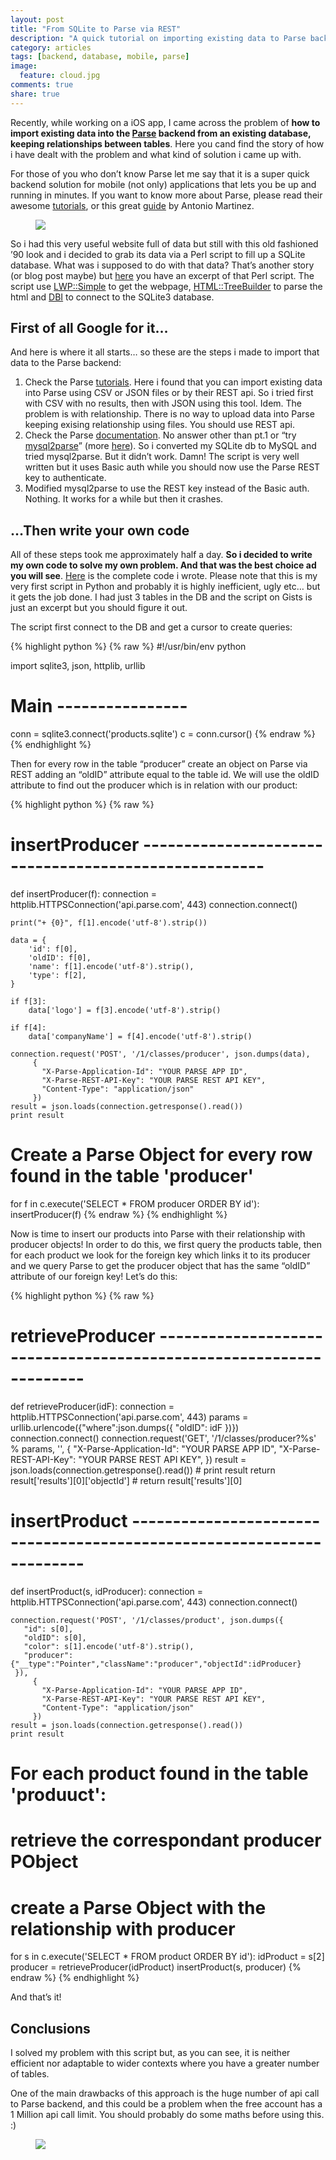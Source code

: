 ```yaml
---
layout: post
title: "From SQLite to Parse via REST"
description: "A quick tutorial on importing existing data to Parse backend via REST Api"
category: articles
tags: [backend, database, mobile, parse]
image:
  feature: cloud.jpg
comments: true
share: true
---
```


Recently, while working on a iOS app, I came across the problem of **how to import existing data into the [Parse](http://www.parse.com/) backend from an existing database, keeping relationships between tables**. Here you cand find the story of how i have dealt with the problem and what kind of solution i came up with.

For those of you who don’t know Parse let me say that it is a super quick backend solution for mobile (not only) applications that lets you be up and running in minutes. If you want to know more about Parse, please read their awesome [tutorials](https://parse.com/docs/index), or this great [guide](http://www.raywenderlich.com/19341/how-to-easily-create-a-web-backend-for-your-apps-with-parse) by Antonio Martinez.

<figure>
	<img src="{{ site.url }}/images/schermata-2013-11-07-alle-16-39-57.png">
</figure>

So i had this very useful website full of data but still with this old fashioned ’90 look and i decided to grab its data via a Perl script to fill up a SQLite database. What was i supposed to do with that data? That’s another story (or blog post maybe) but [here](https://gist.github.com/backslash451/7357077) you have an excerpt of that Perl script. The script use [LWP::Simple](http://search.cpan.org/~gaas/libwww-perl-6.05/lib/LWP/Simple.pm) to get the webpage, [HTML::TreeBuilder](http://search.cpan.org/~cjm/HTML-Tree-5.03/lib/HTML/TreeBuilder.pm) to parse the html and [DBI](http://search.cpan.org/~timb/DBI/DBI.pm) to connect to the SQLite3 database.

## First of all Google for it…

And here is where it all starts… so these are the steps i made to import that data to the Parse backend:

1. Check the Parse [tutorials](https://parse.com/docs/index). Here i found that you can import existing data into Parse using CSV or JSON files or by their REST api. So i tried first with CSV with no results, then with JSON using this tool. Idem. The problem is with relationship. There is no way to upload data into Parse keeping exising relationship using files. You should use REST api.
2. Check the Parse [documentation](https://parse.com/help). No answer other than pt.1 or “try [mysql2parse](https://github.com/gfosco/mysql2parse)” (more [here](https://parse.com/questions/import-mysql-via-csv-and-keeping-relationships)). So i converted my SQLite db to MySQL and tried mysql2parse. But it didn’t work. Damn! The script is very well written but it uses Basic auth while you should now use the Parse REST key to authenticate.
3. Modified mysql2parse to use the REST key instead of the Basic auth. Nothing. It works for a while but then it crashes.

## …Then write your own code

All of these steps took me approximately half a day. **So i decided to write my own code to solve my own problem. And that was the best choice ad you will see**. [Here](https://gist.github.com/backslash451/7333357) is the complete code i wrote. Please note that this is my very first script in Python and probably it is highly inefficient, ugly etc… but it gets the job done. I had just 3 tables in the DB and the script on Gists is just an excerpt but you should figure it out.

The script first connect to the DB and get a cursor to create queries:

{% highlight python %}
{% raw %}
#!/usr/bin/env python
 
import sqlite3, json, httplib, urllib
 
#  Main ----------------
conn = sqlite3.connect('products.sqlite')
c = conn.cursor()
{% endraw %}
{% endhighlight %}

Then for every row in the table “producer” create an object on Parse via REST adding an “oldID” attribute equal to the table id. We will use the oldID attribute to find out the producer which is in relation with our product:

{% highlight python %}
{% raw %}
# insertProducer -----------------------------------------------------
def insertProducer(f):
    connection = httplib.HTTPSConnection('api.parse.com', 443)
    connection.connect()
 
    print("+ {0}", f[1].encode('utf-8').strip())
 
    data = {
        'id': f[0],
        'oldID': f[0],         
		'name': f[1].encode('utf-8').strip(),
        'type': f[2],
    }
 
    if f[3]:
        data['logo'] = f[3].encode('utf-8').strip()
 
    if f[4]:
        data['companyName'] = f[4].encode('utf-8').strip()
 
    connection.request('POST', '/1/classes/producer', json.dumps(data),
         {
           "X-Parse-Application-Id": "YOUR PARSE APP ID",
           "X-Parse-REST-API-Key": "YOUR PARSE REST API KEY",
           "Content-Type": "application/json"
         })
    result = json.loads(connection.getresponse().read())
    print result
 
# Create a Parse Object for every row found in the table 'producer'
for f in c.execute('SELECT * FROM producer ORDER BY id'):
    insertProducer(f)
{% endraw %}
{% endhighlight %}

Now is time to insert our products into Parse with their relationship with producer objects! In order to do this, we first query the products table, then for each product we look for the foreign key which links it to its producer and we query Parse to get the producer object that has the same “oldID” attribute of our foreign key! Let’s do this:

{% highlight python %}
{% raw %}
# retrieveProducer -------------------------------------------------------------------
def retrieveProducer(idF):
    connection = httplib.HTTPSConnection('api.parse.com', 443)
    params = urllib.urlencode({"where":json.dumps({
           "oldID": idF
         })})
    connection.connect()
    connection.request('GET', '/1/classes/producer?%s' % params, '', {
           "X-Parse-Application-Id": "YOUR PARSE APP ID",
           "X-Parse-REST-API-Key": "YOUR PARSE REST API KEY",
         })
    result = json.loads(connection.getresponse().read())
    # print result
    return result['results'][0]['objectId']
    # return result['results'][0]
 
# insertProduct ----------------------------------------------------------------------
def insertProduct(s, idProducer):
    connection = httplib.HTTPSConnection('api.parse.com', 443)
    connection.connect()
 
    connection.request('POST', '/1/classes/product', json.dumps({
       "id": s[0],
       "oldID": s[0],
       "color": s[1].encode('utf-8').strip(),
       "producer": {"__type":"Pointer","className":"producer","objectId":idProducer}
     }),
         {
           "X-Parse-Application-Id": "YOUR PARSE APP ID",
           "X-Parse-REST-API-Key": "YOUR PARSE REST API KEY",
           "Content-Type": "application/json"
         })
    result = json.loads(connection.getresponse().read())
    print result
 
# For each product found in the table 'produuct':
#   retrieve the correspondant producer PObject
#   create a Parse Object with the relationship with producer
for s in c.execute('SELECT * FROM product ORDER BY id'):
   idProduct = s[2]
   producer = retrieveProducer(idProduct)
   insertProduct(s, producer)
{% endraw %}
{% endhighlight %}

And that’s it!

## Conclusions

I solved my problem with this script but, as you can see, it is neither efficient nor adaptable to wider contexts where you have a greater number of tables.

One of the main drawbacks of this approach is the huge number of api call to Parse backend, and this could be a problem when the free account has a 1 Million api call limit. You should probably do some maths before using this.  :)

<figure>
	<img src="{{ site.url }}/images/schermata-2013-11-08-alle-12-00-20.png">
</figure>
